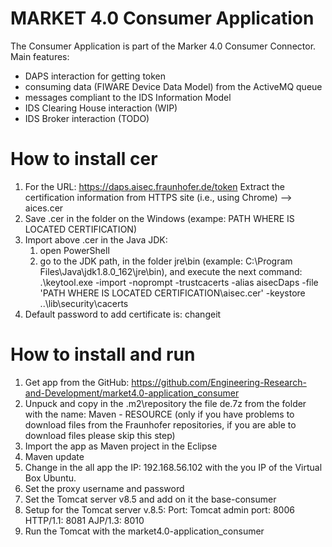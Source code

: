 # MARKET 4.0 Consumer Application 
The Consumer Application is part of the Marker 4.0 Consumer Connector. Main features:
* DAPS interaction for getting token
* consuming data (FIWARE Device Data Model) from the ActiveMQ queue
* messages compliant to the IDS Information Model
* IDS Clearing House interaction (WIP) 
* IDS Broker interaction (TODO)

# How to install cer #
1. For the URL: https://daps.aisec.fraunhofer.de/token
     Extract the certification information from HTTPS site (i.e., using Chrome) --> aices.cer
2. Save .cer in the folder on the Windows (exampe: PATH WHERE IS LOCATED CERTIFICATION)
3. Import above .cer in the Java JDK:
     1. open PowerShell
     2. go to the JDK path, in the folder jre\bin (example: C:\Program Files\Java\jdk1.8.0_162\jre\bin), and execute the next command: 
.\keytool.exe -import -noprompt -trustcacerts -alias aisecDaps -file 'PATH WHERE IS LOCATED CERTIFICATION\aisec.cer' -keystore ..\lib\security\cacerts
4. Default password to add certificate is: changeit

# How to install and run #
1. Get app from the GitHub:
	https://github.com/Engineering-Research-and-Development/market4.0-application_consumer
2. Unpuck and copy in the .m2\repository the file de.7z from the folder with the name: Maven - RESOURCE (only if you have problems to download files from the Fraunhofer repositories, if you are able to download files please skip this step)
3. Import the app as Maven project in the Eclipse
4. Maven update
5. Change in the all app the IP: 192.168.56.102 with the you IP of the Virtual Box Ubuntu.
6. Set the proxy username and password
7. Set the Tomcat server v8.5 and add on it the base-consumer
8. Setup for the Tomcat server v.8.5: 
Port:
	Tomcat admin port: 8006
	HTTP/1.1: 8081
	AJP/1.3: 8010
9. Run the Tomcat with the market4.0-application_consumer
